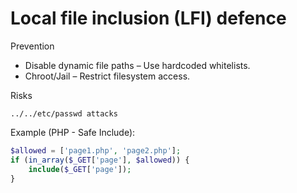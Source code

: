# Local file inclusion (LFI) defence

Prevention

* Disable dynamic file paths – Use hardcoded whitelists.
* Chroot/Jail – Restrict filesystem access.

Risks

    ../../etc/passwd attacks

Example (PHP - Safe Include):

```php
$allowed = ['page1.php', 'page2.php'];  
if (in_array($_GET['page'], $allowed)) {  
    include($_GET['page']);  
}  
```
